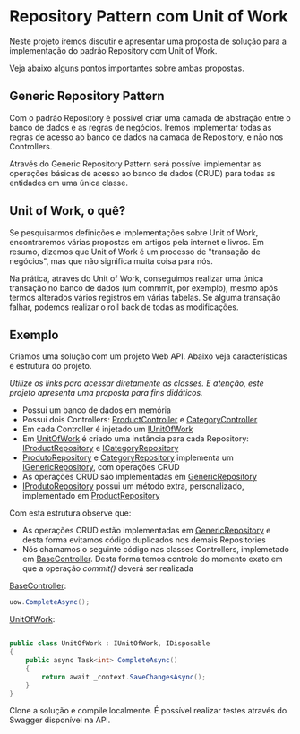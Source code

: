 # Repository Pattern com Unit of Work

Neste projeto iremos discutir e apresentar uma proposta de solução para a implementação do padrão Repository com Unit of Work.

Veja abaixo alguns pontos importantes sobre ambas propostas.

## Generic Repository Pattern

Com o padrão Repository é possível criar uma camada de abstração entre o banco de dados e as regras de negócios. Iremos implementar todas as regras de acesso ao banco de dados na camada de Repository, e não nos Controllers.

Através do Generic Repository Pattern será possível implementar as operações básicas de acesso ao banco de dados (CRUD) para todas as entidades em uma única classe.

## Unit of Work, o quê?

Se pesquisarmos definições e implementações sobre Unit of Work, encontraremos várias propostas em artigos pela internet e livros. Em resumo, dizemos que Unit of Work é um processo de "transação de negócios", mas que não significa muita coisa para nós. 

Na prática, através do Unit of Work, conseguimos realizar uma única transação no banco de dados (um commmit, por exemplo), mesmo após termos alterados vários registros em várias tabelas. Se alguma transação falhar, podemos realizar o roll back de todas as modificações.

## Exemplo

Criamos uma solução com um projeto Web API. Abaixo veja características e estrutura do projeto. 

_Utilize os links para acessar diretamente as classes. E atenção, este projeto apresenta uma proposta para fins didáticos._

- Possui um banco de dados em memória
- Possui dois Controllers: [ProductController](UoWApi/Controllers/ProductController.cs) e [CategoryController](UoWApi/Controllers/CategoryController.cs)
- Em cada Controller é injetado um [IUnitOfWork](UoWApi/Configuration/IUnitOfWork.cs)
- Em [UnitOfWork](UoWApi/Configuration/UnitOfWork.cs) é criado uma instância para cada Repository: [IProductRepository](UoWApi/Services/Interfaces/IProductRepository.cs) e [ICategoryRepository](UoWApi/Services/Interfaces/ICategoryRepository.cs)
- [ProdutoRepository](UoWApi/Services/Repositories/ProductRepository.cs) e [CategoryRepository](UoWApi/Services/Repositories/CategoryRepository.cs) implementa um [IGenericRepository](UoWApi/Services/Interfaces/IGenericRepository.cs), com operações CRUD
- As operações CRUD são implementadas em [GenericRepository](UoWApi/Services/Repositories/GenericRepository.cs)
- [IProdutoRepository](UoWApi/Services/Interfaces/IProductRepository.cs) possui um método extra, personalizado, implementado em [ProductRepository](UoWApi/Services/Repositories/ProductRepository.cs)

Com esta estrutura observe que:

- As operações CRUD estão implementadas em [GenericRepository](UoWApi/Services/Repositories/GenericRepository.cs) e desta forma evitamos código duplicados nos demais Repositories
- Nós chamamos o seguinte código nas classes Controllers, implemetado em [BaseController](UoWApi/Controllers/BaseController.cs). Desta forma temos controle do momento exato em que a operação _commit()_ deverá ser realizada

[BaseController](UoWApi/Controllers/BaseController.cs):

```csharp
uow.CompleteAsync();
```

[UnitOfWork](UoWApi/Configuration/UnitOfWork.cs):
```csharp

public class UnitOfWork : IUnitOfWork, IDisposable
{
	public async Task<int> CompleteAsync()
	{
		return await _context.SaveChangesAsync();
	}
}
```


Clone a solução e compile localmente. É possível realizar testes através do Swagger disponível na API.


